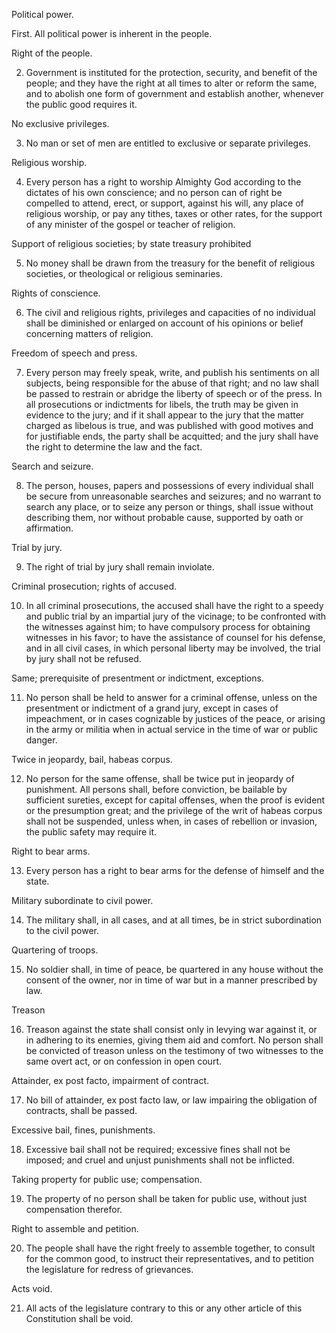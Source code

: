 Political power.

First. All political power is inherent in the people.

Right of the people.

2. Government is instituted for the protection, security, and benefit of the people; and they have the right at all times to alter or reform the same, and to abolish one form of government and establish another, whenever the public good requires it.

No exclusive privileges.

3. No man or set of men are entitled to exclusive or separate privileges.

Religious worship.

4. Every person has a right to worship Almighty God according to the dictates of his own conscience; and no person can of right be compelled to attend, erect, or support, against his will, any place of religious worship, or pay any tithes, taxes or other rates, for the support of any minister of the gospel or teacher of religion.

Support of religious societies; by state treasury prohibited

5. No money shall be drawn from the treasury for the benefit of religious societies, or theological or religious seminaries.

Rights of conscience.

6. The civil and religious rights, privileges and capacities of no individual shall be diminished or enlarged on account of his opinions or belief concerning matters of religion.

Freedom of speech and press.

7. Every person may freely speak, write, and publish his sentiments on all subjects, being responsible for the abuse of that right; and no law shall be passed to restrain or abridge the liberty of speech or of the press. In all prosecutions or indictments for libels, the truth may be given in evidence to the jury; and if it shall appear to the jury that the matter charged as libelous is true, and was published with good motives and for justifiable ends, the party shall be acquitted; and the jury shall have the right to determine the law and the fact.

Search and seizure.

8. The person, houses, papers and possessions of every individual shall be secure from unreasonable searches and seizures; and no warrant to search any place, or to seize any person or things, shall issue without describing them, nor without probable cause, supported by oath or affirmation.

Trial by jury.

9. The right of trial by jury shall remain inviolate.

Criminal prosecution; rights of accused.

10. In all criminal prosecutions, the accused shall have the right to a speedy and public trial by an impartial jury of the vicinage; to be confronted with the witnesses against him; to have compulsory process for obtaining witnesses in his favor; to have the assistance of counsel for his defense, and in all civil cases, in which personal liberty may be involved, the trial by jury shall not be refused.

Same; prerequisite of presentment or indictment, exceptions.

11. No person shall be held to answer for a criminal offense, unless on the presentment or indictment of a grand jury, except in cases of impeachment, or in cases cognizable by justices of the peace, or arising in the army or militia when in actual service in the time of war or public danger.

Twice in jeopardy, bail, habeas corpus.

12. No person for the same offense, shall be twice put in jeopardy of punishment. All persons shall, before conviction, be bailable by sufficient sureties, except for capital offenses, when the proof is evident or the presumption great; and the privilege of the writ of habeas corpus shall not be suspended, unless when, in cases of rebellion or invasion, the public safety may require it.

Right to bear arms.

13. Every person has a right to bear arms for the defense of himself and the state.

Military subordinate to civil power.

14. The military shall, in all cases, and at all times, be in strict subordination to the civil power.

Quartering of troops.

15. No soldier shall, in time of peace, be quartered in any house without the consent of the owner, nor in time of war but in a manner prescribed by law.

Treason

16. Treason against the state shall consist only in levying war against it, or in adhering to its enemies, giving them aid and comfort. No person shall be convicted of treason unless on the testimony of two witnesses to the same overt act, or on confession in open court.

Attainder, ex post facto, impairment of contract.

17. No bill of attainder, ex post facto law, or law impairing the obligation of contracts, shall be passed.

Excessive bail, fines, punishments.

18. Excessive bail shall not be required; excessive fines shall not be imposed; and cruel and unjust punishments shall not be inflicted.

Taking property for public use; compensation.

19. The property of no person shall be taken for public use, without just compensation therefor.

Right to assemble and petition.

20. The people shall have the right freely to assemble together, to consult for the common good, to instruct their representatives, and to petition the legislature for redress of grievances.

Acts void.

21. All acts of the legislature contrary to this or any other article of this Constitution shall be void. 
